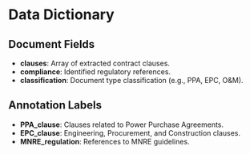 # Data Dictionary

## Document Fields
- **clauses**: Array of extracted contract clauses.
- **compliance**: Identified regulatory references.
- **classification**: Document type classification (e.g., PPA, EPC, O&M).

## Annotation Labels
- **PPA_clause**: Clauses related to Power Purchase Agreements.
- **EPC_clause**: Engineering, Procurement, and Construction clauses.
- **MNRE_regulation**: References to MNRE guidelines.
